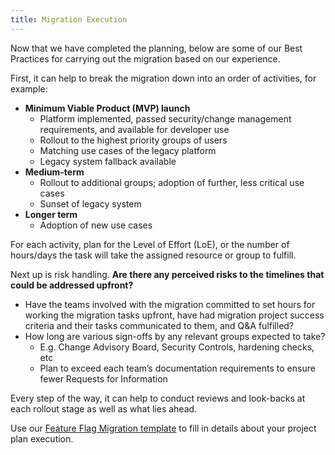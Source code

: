 ```yaml
---
title: Migration Execution
---
```


Now that we have completed the planning, below are some of our Best Practices for carrying out the migration based on our experience.

First, it can help to break the migration down into an order of activities, for example:

* **Minimum Viable Product (MVP) launch**
    * Platform implemented, passed security/change management requirements, and available for developer use
    * Rollout to the highest priority groups of users
    * Matching use cases of the legacy platform
    * Legacy system fallback available
* **Medium-term**
    * Rollout to additional groups; adoption of further, less critical use cases
    * Sunset of legacy system
* **Longer term**
    * Adoption of new use cases

For each activity, plan for the Level of Effort (LoE), or the number of hours/days the task will take the assigned resource or group to fulfill.

Next up is risk handling. **Are there any perceived risks to the timelines that could be addressed upfront?**

* Have the teams involved with the migration committed to set hours for working the migration tasks upfront, have had migration project success criteria and their tasks communicated to them, and Q&A fulfilled?
* How long are various sign-offs by any relevant groups expected to take?
    * E.g. Change Advisory Board, Security Controls, hardening checks, etc
    * Plan to exceed each team’s documentation requirements to ensure fewer Requests for Information

Every step of the way, it can help to conduct reviews and look-backs at each rollout stage as well as what lies ahead.

Use our [Feature Flag Migration template](https://docs.google.com/spreadsheets/d/1MKc95v7Tc-9tznWMDVSy2vvmVJTvOFLRVZpx1QrL-_U/edit#gid=996250264) to fill in details about your project plan execution.
